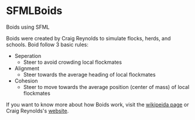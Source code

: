# SFMLBoids
Boids using SFML

Boids were created by Craig Reynolds to simulate flocks, herds, and schools.
Boid follow 3 basic rules:
* Seperation
  * Steer to avoid crowding local flockmates
* Alignment
  * Steer towards the average heading of local flockmates
* Cohesion
  * Steer to move towards the average position (center of mass) of local flockmates

If you want to know more about how Boids work, visit the [wikipeida page](https://en.wikipedia.org/wiki/Boids) or Craig Reynolds's [website](https://www.red3d.com/cwr/boids/).
